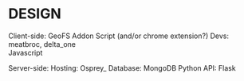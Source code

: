 # DESIGN
Client-side:
GeoFS Addon Script (and/or chrome extension?)
Devs: meatbroc, delta_one\
Javascript

Server-side:
Hosting: Osprey_
Database: MongoDB
Python
API: Flask
